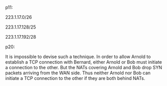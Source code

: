 p11:

223.1.17.0/26

223.1.17.128/25

223.1.17.192/28


p20:

It is impossible to devise such a technique. In order to allow Arnold to establish a TCP connection with Bernard, either Arnold or Bob must initiate a connection to the other. But the NATs covering Arnold and Bob drop SYN packets arriving from the WAN side. Thus neither Arnold nor Bob can initiate a TCP connection to the other if they are both behind NATs.

